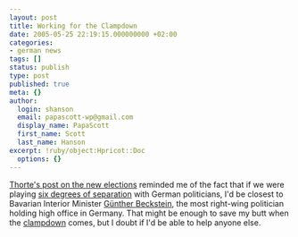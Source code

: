 ```yaml
---
layout: post
title: Working for the Clampdown
date: 2005-05-25 22:19:15.000000000 +02:00
categories:
- german news
tags: []
status: publish
type: post
published: true
meta: {}
author:
  login: shanson
  email: papascott-wp@gmail.com
  display_name: PapaScott
  first_name: Scott
  last_name: Hanson
excerpt: !ruby/object:Hpricot::Doc
  options: {}
---
```

<p><a href="http://ameisendorf.de/index.php?itemid=326" title="ameisendorf.de: Das Jammern hat sich gelohnt">Thorte's post on the new elections</a> reminded me of the fact that if we were playing <a href="http://aries.mos.org/sixdegrees/">six degrees of separation</a> with German politicians, I'd be closest to Bavarian Interior Minister <a href="http://de.wikipedia.org/wiki/G%C3%BCnther_Beckstein">G&uuml;nther Beckstein</a>, the most right-wing politician holding high office in Germany. That might be enough to save my butt when the <a href="http://www.plyrics.com/lyrics/theclash/clampdown.html">clampdown</a> comes, but I doubt if I'd be able to help anyone else.</p>
